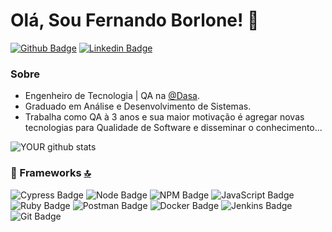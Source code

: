 # Olá, Sou Fernando Borlone! 👋

[![Github Badge](https://img.shields.io/badge/-Github-000?style=flat-square&logo=Github&logoColor=white&link=https://github.com/fernandoborlone/)](https://github.com/fernandoborlone/)
[![Linkedin Badge](https://img.shields.io/badge/-LinkedIn-blue?style=flat-square&logo=Linkedin&logoColor=white&link=https://www.linkedin.com/in/fernandoborlone/)](https://www.linkedin.com/in/fernandoborlone/)

### Sobre
- Engenheiro de Tecnologia | QA na [@Dasa](https://dasa.com.br/).
- Graduado em Análise e Desenvolvimento de Sistemas.
- Trabalha como QA à 3 anos e sua maior motivação é agregar novas tecnologias para Qualidade de Software e disseminar o conhecimento...

![YOUR github stats](https://github-readme-stats.vercel.app/api?username=fernandoborlone)

### 🚀 Frameworks [🔝](#welcome-badges-4-readmemd-profile)
![Cypress Badge](https://img.shields.io/badge/Cypress.io-17202C?style=flat-square&logo=cypress&logoColor=white)
![Node Badge](https://img.shields.io/badge/Node.js-43853D?style=flat-square&logo=node.js&logoColor=white)
![NPM Badge](https://img.shields.io/badge/npm-CB3837?style=flat-square&logo=npm&logoColor=white)
![JavaScript Badge](https://img.shields.io/badge/JavaScript-323330?style=flat-square&logo=javascript&logoColor=F7DF1E)
![Ruby Badge](https://img.shields.io/badge/Ruby-CC342D?style=flat-square&logo=ruby&logoColor=white)
![Postman Badge](https://img.shields.io/badge/Postman-FF6C37?style=flat-square&logo=Postman&logoColor=white)
![Docker Badge](https://img.shields.io/badge/Docker-2CA5E0?style=flat-square&logo=docker&logoColor=white)
![Jenkins Badge](https://img.shields.io/badge/Jenkins-D24939?style=flat-square&logo=Jenkins&logoColor=white)
![Git Badge](https://img.shields.io/badge/Git-F05032?style=flat-square&logo=git&logoColor=white)

